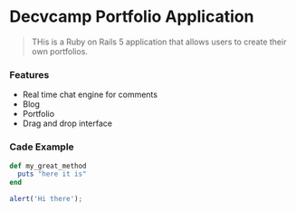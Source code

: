 # Decvcamp Portfolio Application

> THis is a Ruby on Rails 5 application that allows users to create their own portfolios.

### Features

- Real time chat engine for comments
- Blog
- Portfolio
- Drag and drop interface

### Cade Example

```ruby
def my_great_method
  puts "here it is"
end
```

```javascript
alert('Hi there');
```